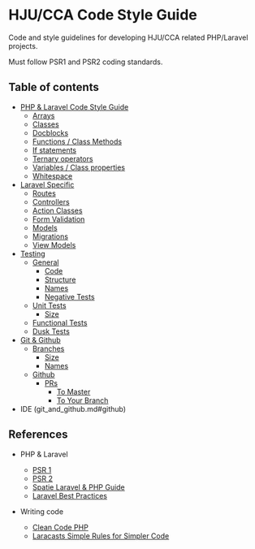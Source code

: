 # HJU/CCA Code Style Guide

Code and style guidelines for developing HJU/CCA related PHP/Laravel projects.

Must follow PSR1 and PSR2 coding standards.

## Table of contents

- [PHP & Laravel Code Style Guide](php-laravel-code-style.md)
	- [Arrays](php-laravel-code-style.md#arrays)
	- [Classes](php-laravel-code-style.md#classes)
	- [Docblocks](php-laravel-code-style.md#docblocks)
	- [Functions / Class Methods](php-laravel-code-style.md#functions--class-methods)
	- [If statements](php-laravel-code-style.md#if-statements)
	- [Ternary operators](php-laravel-code-style.md#ternary-operators)
	- [Variables / Class properties](php-laravel-code-style.md#variables--class-properties)
	- [Whitespace](php-laravel-code-style.md#whitespace)
- [Laravel Specific](laravel.md)
    - [Routes](laravel.md#routes)
    - [Controllers](laravel.md#controllers)
    - [Action Classes](laravel.md#action-classes)
    - [Form Validation](laravel.md#form-validation-request-class)
    - [Models](laravel.md#models)
    - [Migrations](laravel.md#migrations)
    - [View Models](laravel.md#view-models)
- [Testing](testing.md)
    - [General](testing.md#general)
        - [Code](testing.md#code)
        - [Structure](testing.md#structure)
        - [Names](testing.md#names)
        - [Negative Tests](testing.md#negative-tests)
    - [Unit Tests](testing.md#unit-tests)
        - [Size](testing.md#size)
    - [Functional Tests](testing.md#functional-tests)
    - [Dusk Tests](testing.md#dusk-tests)
- [Git & Github](git_and_github.md)
    - [Branches](git_and_github.md#branches)
        - [Size](git_and_github.md#size)
        - [Names](git_and_github.md#names)
    - [Github](git_and_github.md#github)
        - [PRs](git_and_github.md#prs)
            - [To Master](git_and_github.md#to-master)
            - [To Your Branch](git_and_github.md#to-your-branch)
- IDE (git_and_github.md#github)

## References

- PHP & Laravel
	- [PSR 1](https://www.php-fig.org/psr/psr-1/)
	- [PSR 2](https://www.php-fig.org/psr/psr-2/)
	- [Spatie Laravel & PHP Guide](https://guidelines.spatie.be/code-style/laravel-php)
	- [Laravel Best Practices](https://github.com/alexeymezenin/laravel-best-practices)

- Writing code
	- [Clean Code PHP](https://github.com/jupeter/clean-code-php)
	- [Laracasts Simple Rules for Simpler Code](https://laracasts.com/series/simple-rules-for-simpler-code)
